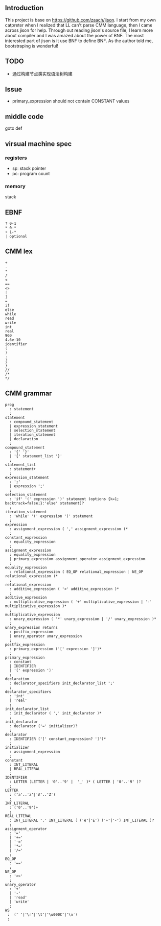 ## Introduction
This project is base on https://github.com/zaach/jison.
I start from my own catpreter when I realized that LL can't parse CMM language, then
I came across jison for help. Through out reading jison's source file, I learn more about
compiler and I was amazed about the power of BNF. The most interested part of jison is it
use BNF to define BNF. As the author told me, bootstraping is wonderful!

## TODO
* 通过构建节点类实现语法树构建 

## Issue
* primary_expression should not contain CONSTANT values

## middle code
goto
def

## virsual machine spec
### registers
* sp: stack pointer
* pc: program count

### memory
stack


## EBNF
    ? 0-1
    * 0-*
    + 1-*
    | optional

## CMM lex
    +
    -
    *
    /
    <
    ==
    <>
    [
    ]
    =
    if
    else
    while
    read
    write
    int
    real
    960
    4.6e-10
    identifier
    (
    )
    ;
    {
    }
    //
    /*
    */

## CMM grammar
    prog
      : statement
      ;
    statement
      : compound_statement
      | expression_statement
      | selection_statement
      | iteration_statement
      | declaration
      ;
    compound_statement
      : '{' '}'
      | '{' statement_list '}'
      ;
    statement_list
      : statement+
      ;
    expression_statement
      : ';'
      | expression ';'
      ;
    selection_statement
      : 'if' '(' expression ')' statement (options {k=1; backtrack=false;}:'else' statement)?
      ;
    iteration_statement
      : 'while' '(' expression ')' statement
      ;
    expression
      : assignment_expression ( ',' assignment_expression )*
      ;
    constant_expression
      : equality_expression
      ;
    assignment_expression
      : equality_expression
      | primary_expression assignment_operator assignment_expression
      ;
    equality_expression
      : relational_expression ( EQ_OP relational_expression | NE_OP relational_expression )*
      ;
    relational_expression
      : additive_expression ( '<' additive_expression )*
      ;
    additive_expression
      : multiplicative_expression ( '+' multiplicative_expression | '-' multiplicative_expression )*
      ;
    multiplicative_expression
      : unary_expression ( '*' unary_expression | '/' unary_expression )*
      ;
    unary_expression returns
      : postfix_expression
      | unary_operator unary_expression
      ;
    postfix_expression
      : primary_expression ('[' expression ']')*
      ;
    primary_expression
      : constant
      | IDENTIFIER
      | '(' expression ')' 
      ;
    declaration
      : declarator_specifiers init_declarator_list ';'
      ;
    declarator_specifiers
      : 'int'
      | 'real'
      ;
    init_declarator_list
      : init_declarator ( ',' init_declarator )*
      ;
    init_declarator
      : declarator ('=' initializer)?
      ;
    declarator
      : IDENTIFIER ('[' constant_expression? ']')*
      ;
    initializer
      : assignment_expression 
      ;
    constant
      : INT_LITERAL
      | REAL_LITERAL
      ;
    IDENTIFIER
      : LETTER (LETTER | '0'..'9' |  '_' )* ( LETTER | '0'..'9' )?
      ;
    LETTER
      : ('a'..'z'|'A'..'Z')
      ;
    INT_LITERAL
      : ('0'..'9')+
      ;
    REAL_LITERAL
      : INT_LITERAL '.' INT_LITERAL ( ('e'|'E') ('+'|'-') INT_LITERAL )?
      ;
    assignment_operator
      : '='
      | '+='
      | '-='
      | '*='
      | '/='
      ;
    EQ_OP
      : '=='
      ;
    NE_OP
      : '<>'
      ;
    unary_operator
      : '+'
      | '-'
      | 'read'
      | 'write'
      ;
    WS
     :  (' '|'\r'|'\t'|'\u000C'|'\n')
     ;
